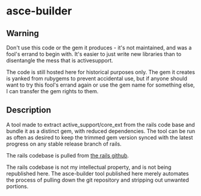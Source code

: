 asce-builder
============

## Warning

Don't use this code or the gem it produces - it's not maintained, and was a fool's errand to begin with.  It's easier to just write new libraries than to disentangle the mess that is activesupport.

The code is still hosted here for historical purposes only.  The gem it creates is yanked from rubygems to prevent accidental use, but if anyone should want to try this fool's errand again or use the gem name for something else, I can transfer the gem rights to them.

## Description

A tool made to extract active_support/core_ext from the rails code base and 
bundle it as a distinct gem, with reduced dependencies. The tool can be run 
as often as desired to keep the trimmed gem version synced with the latest 
progress on any stable release branch of rails.

The rails codebase is pulled from [the rails github](https://github.com/rails/rails).

The rails codebase is not my intellectual property, and is not being republished here.  The asce-builder tool published here merely automates the process of pulling down the git repository and stripping out unwanted portions.
